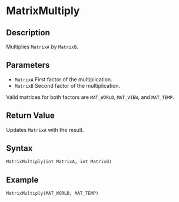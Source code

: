 # MatrixMultiply

## Description
Multiplies `MatrixA` by `MatrixB`.

## Parameters
- `MatrixA`
First factor of the multiplication.
- `MatrixB`
Second factor of the multiplication.

Valid matrices for both factors are `MAT_WORLD`, `MAT_VIEW`, and `MAT_TEMP`.

## Return Value
Updates `MatrixA` with the result.

## Syntax
```
MatrixMultiply(int MatrixA, int MatrixB)
```

## Example
```
MatrixMultiply(MAT_WORLD, MAT_TEMP)
```